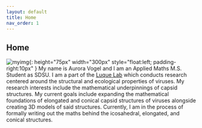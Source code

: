 ```yaml
---
layout: default
title: Home
nav_order: 1
---
```

## Home
![myimg](aurora_vogel_athena/blob/main/images/Website_Pic.jpg){: height="75px" width="300px" style="float:left; padding-right:10px" }
My name is Aurora Vogel and I am an Applied Maths M.S. Student as SDSU. I am a part of the [Luque Lab](https://www.luquelab.com/) which conducts research centered around the structural and ecological properties of viruses. My research interests include the mathematical underpinnings of capsid structures. My current goals include expanding the mathematical foundations of elongated and conical capsid structures of viruses alongside creating 3D models of said structures. Currently, I am in the process of formally writing out the maths behind the icosahedral, elongated, and conical structures.

